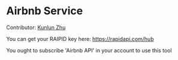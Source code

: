 # Airbnb Service

Contributor: [Kunlun Zhu](https://github.com/Kunlun-Zhu)

You can get your RAIPID key here: https://rapidapi.com/hub

You ought to subscribe 'Airbnb API' in your account to use this tool
